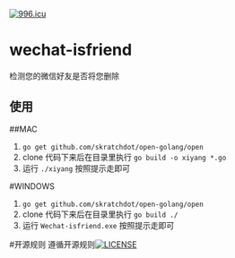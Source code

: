 [![996.icu](https://img.shields.io/badge/link-996.icu-red.svg)](https://996.icu)
# wechat-isfriend

检测您的微信好友是否将您删除

## 使用
##MAC
1. `go get github.com/skratchdot/open-golang/open`
2. clone 代码下来后在目录里执行 `go build -o xiyang *.go`
3. 运行 `./xiyang` 按照提示走即可

#WINDOWS

1. `go get github.com/skratchdot/open-golang/open`
2. clone 代码下来后在目录里执行 `go build ./`
3. 运行 `Wechat-isfriend.exe` 按照提示走即可

#开源规则
遵循开源规则[![LICENSE](https://img.shields.io/badge/license-NPL%20(The%20996%20Prohibited%20License)-blue.svg)](https://github.com/996icu/996.ICU/blob/master/LICENSE)

